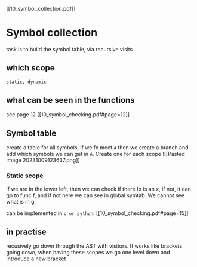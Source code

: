 [[10_symbol_collection.pdf]]
# Symbol collection
task is to build the symbol table, via recursive visits 
## which scope
`static, dynamic`
## what can be seen in the functions
see page 12 [[10_symbol_checking.pdf#page=12]]
## Symbol table
create a table for all symbols, if we fx meet `A` then we create a branch and add which symbols we can get in `A`. 
Create one for each scope
![[Pasted image 20231009123637.png]]
### Static scope
if we are in the lower left, then we can check if there fx is an x, if not, it can go to func f, and if not here we can see in global symtab. We cannot see what is in g.

can be implemented in `c or python`: [[10_symbol_checking.pdf#page=15]]
## in practise 
recusively go down through the AST with visitors. It works like brackets going down, when having these scopes we go one level down and introduce a new bracket 
